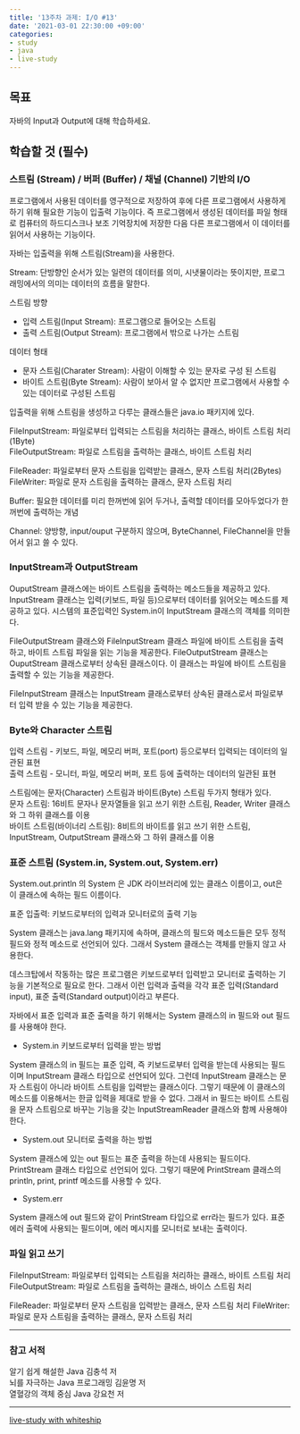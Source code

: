 ```yaml
---
title: '13주차 과제: I/O #13'
date: '2021-03-01 22:30:00 +09:00'
categories: 
- study
- java
- live-study
---
```


## 목표
자바의 Input과 Output에 대해 학습하세요.

## 학습할 것 (필수)

### 스트림 (Stream) / 버퍼 (Buffer) / 채널 (Channel) 기반의 I/O

프로그램에서 사용된 데이터를 영구적으로 저장하여 후에 다른 프로그램에서 사용하게 하기 위해 필요한 기능이 입출력 기능이다. 
즉 프로그램에서 생성된 데이터를 파일 형태로 컴퓨터의 하드디스크나 보조 기억장치에 저장한 다음 다른 프로그램에서 이 데이터를 읽어서 사용하는 기능이다. 

자바는 입출력을 위해 스트림(Stream)을 사용한다. 

Stream: 단방향인 순서가 있는 일련의 데이터를 의미, 시냇물이라는 뜻이지만, 프로그래밍에서의 의미는 데이터의 흐름을 말한다. 

스트림 방향
- 입력 스트림(Input Stream): 프로그램으로 들어오는 스트림
- 출력 스트림(Output Stream): 프로그램에서 밖으로 나가는 스트림

데이터 형태
- 문자 스트림(Charater Stream): 사람이 이해할 수 있는 문자로 구성 된 스트림
- 바이트 스트림(Byte Stream): 사람이 보아서 알 수 없지만 프로그램에서 사용할 수 있는 데이터로 구성된 스트림

입출력을 위해 스트림을 생성하고 다루는 클래스들은 java.io 패키지에 있다. 

FileInputStream: 파일로부터 입력되는 스트림을 처리하는 클래스, 바이트 스트림 처리(1Byte)  
FileOutputStream: 파일로 스트림을 출력하는 클래스, 바이트 스트림 처리

FileReader: 파일로부터 문자 스트림을 입력받는 클래스, 문자 스트림 처리(2Bytes)  
FileWriter: 파일로 문자 스트림을 출력하는 클래스, 문자 스트림 처리

Buffer: 필요한 데이터를 미리 한꺼번에 읽어 두거나, 출력할 데이터를 모아두었다가 한꺼번에 출력하는 개념

Channel: 양방향, input/ouput 구분하지 않으며, ByteChannel, FileChannel을 만들어서 읽고 쓸 수 있다. 


### InputStream과 OutputStream

OuputStream 클래스에는 바이트 스트림을 출력하는 메소드들을 제공하고 있다. 
InputStream 클래스는 입력(키보드, 파일 등)으로부터 데이터를 읽어오는 메소드를 제공하고 있다. 시스템의 표준입력인 System.in이 InputStream 클래스의 객체를 의미한다.

FileOutputStream 클래스와 FileInputStream 클래스
파일에 바이트 스트림을 출력하고, 바이트 스트림 파일을 읽는 기능을 제공한다. FileOutputStream 클래스는 OuputStream 클래스로부터 상속된 클래스이다. 이 클래스는 파일에 바이트 스트림을 출력할 수 있는 기능을 제공한다.

FileInputStream 클래스는 InputStream 클래스로부터 상속된 클래스로서 파일로부터 입력 받을 수 있는 기능을 제공한다. 

### Byte와 Character 스트림

입력 스트림 - 키보드, 파일, 메모리 버퍼, 포트(port) 등으로부터 입력되는 데이터의 일관된 표현  
출력 스트림 - 모니터, 파일, 메모리 버퍼, 포트 등에 출력하는 데이터의 일관된 표현  

스트림에는 문자(Character) 스트림과 바이트(Byte) 스트림 두가지 형태가 있다.   
문자 스트림: 16비트 문자나 문자열들을 읽고 쓰기 위한 스트림, Reader, Writer 클래스와 그 하위 클래스를 이용  
바이트 스트림(바이너리 스트림): 8비트의 바이트를 읽고 쓰기 위한 스트림, InputStream, OutputStream 클래스와 그 하위 클래스를 이용



### 표준 스트림 (System.in, System.out, System.err)

System.out.println 의 System 은 JDK 라이브러리에 있는 클래스 이름이고, out은 이 클래스에 속하는 필드 이름이다. 

표준 입출력: 키보드로부터의 입력과 모니터로의 출력 기능

System 클래스는 java.lang 패키지에 속하며, 클래스의 필드와 메소드들은 모두 정적 필드와 정적 메소드로 선언되어 있다. 그래서 System 클래스는 객체를 만들지 않고 사용한다.

데스크탑에서 작동하는 많은 프로그램은 키보드로부터 입력받고 모니터로 출력하는 기능을 기본적으로 필요로 한다. 그래서 이런 입력과 출력을 각각 표준 입력(Standard input), 표준 출력(Standard output)이라고 부른다. 

자바에서 표준 입력과 표준 출력을 하기 위해서는 System 클래스의 in 필드와 out 필드를 사용해야 한다. 


* System.in 키보드로부터 입력을 받는 방법

System 클래스의 in 필드는 표준 입력, 즉 키보드로부터 입력을 받는데 사용되는 필드이며 InputStream 클래스 타입으로 선언되어 있다. 그런데 InputStream 클래스는 문자 스트림이 아니라 바이트 스트림을 입력받는 클래스이다. 그렇기 때문에 이 클래스의 메소드를 이용해서는 한글 입력을 제대로 받을 수 없다. 그래서 in 필드는 바이트 스트림을 문자 스트림으로 바꾸는 기능을 갖는 InputStreamReader 클래스와 함께 사용해야 한다. 

* System.out 모니터로 출력을 하는 방법

System 클래스에 있는 out 필드는 표준 출력을 하는데 사용되는 필드이다. PrintStream 클래스 타입으로 선언되어 있다. 그렇기 때문에 PrintStream 클래스의 println, print, printf 메소드를 사용할 수 있다. 

* System.err

System 클래스에 out 필드와 같이 PrintStream 타입으로 err라는 필드가 있다. 표준 에러 출력에 사용되는 필드이며, 에러 메시지를 모니터로 보내는 출력이다. 


### 파일 읽고 쓰기

FileInputStream: 파일로부터 입력되는 스트림을 처리하는 클래스, 바이트 스트림 처리
FileOutputStream: 파일로 스트림을 출력하는 클래스, 바이스 스트림 처리

FileReader: 파일로부터 문자 스트림을 입력받는 클래스, 문자 스트림 처리
FileWriter: 파일로 문자 스트림을 출력하는 클래스, 문자 스트림 처리


----
### 참고 서적  
알기 쉽게 해설한 Java 김충석 저  
뇌를 자극하는 Java 프로그래밍 김윤명 저  
열혈강의 객체 중심 Java 강요천 저

----
[live-study with whiteship](https://github.com/whiteship/live-study/issues/13)  
